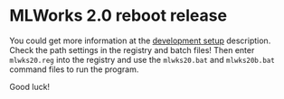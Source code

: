 # MLWorks 2.0 reboot release

You could get more information at the [development setup](https://github.com/Ravenbrook/mlworks/wiki/Development-Setup) description.
Check the path settings in the registry and batch files! Then enter `mlwks20.reg` into the registry and use the `mlwks20.bat` and 
`mlwks20b.bat` command files to run the program.

Good luck!
